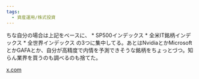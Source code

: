 ```yaml
---
tags:
  - 資産運用/株式投資
---
```

ちな自分の場合は上記をベースに、 * SP500インデックス * 全米IT銘柄インデックス * 全世界インデックス の3つに集中してる。あとはNvidiaとかMicrosoftとかGAFAとか、自分が高精度で内情を予測できそうな銘柄をちょっとづつ。知らん業界を買うのも調べるのも捨てた。

[x.com](https://x.com/fladdict/status/1678060466483134465)

